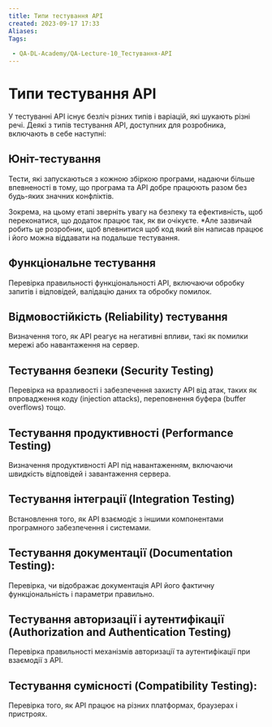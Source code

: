 ```yaml
---
title: Типи тестування API
created: 2023-09-17 17:33
Aliases:
Tags: 
 
 - QA-DL-Academy/QA-Lecture-10_Тестування-АPІ
---
```

# Типи тестування API

У тестуванні API існує безліч різних типів і варіацій, які шукають різні речі. Деякі з типів тестування API, доступних для розробника, включають в себе наступні:

## Юніт-тестування

Тести, які запускаються з кожною збіркою програми, надаючи більше впевненості в тому, що програма та API добре працюють разом без будь-яких значних конфліктів.

Зокрема, на цьому етапі зверніть увагу на безпеку та ефективність, щоб переконатися, що додаток працює так, як ви очікуєте. *Але зазвичай робить це розробник, щоб впевнитися щоб код який він написав працює і його можна віддавати на подальше тестування.

## Функціональне тестування 

Перевірка правильності функціональності API, включаючи обробку запитів і відповідей, валідацію даних та обробку помилок.

## Відмовостійкість (Reliability) тестування 

Визначення того, як API реагує на негативні впливи, такі як помилки мережі або навантаження на сервер.

## Тестування безпеки (Security Testing)

Перевірка на вразливості і забезпечення захисту API від атак, таких як впровадження коду (injection attacks), переповнення буфера (buffer overflows) тощо.

## Тестування продуктивності (Performance Testing)

Визначення продуктивності API під навантаженням, включаючи швидкість відповідей і завантаження сервера.

## Тестування інтеграції (Integration Testing)

Встановлення того, як API взаємодіє з іншими компонентами програмного забезпечення і системами.

## Тестування документації (Documentation Testing): 

Перевірка, чи відображає документація API його фактичну функціональність і параметри правильно.

## Тестування авторизації і аутентифікації (Authorization and Authentication Testing)

Перевірка правильності механізмів авторизації та аутентифікації при взаємодії з API.

## Тестування сумісності (Compatibility Testing): 

Перевірка того, як API працює на різних платформах, браузерах і пристроях.
